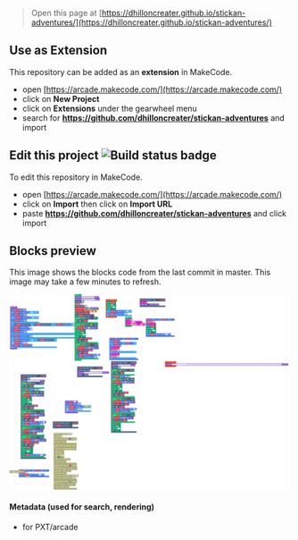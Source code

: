  


> Open this page at [https://dhilloncreater.github.io/stickan-adventures/](https://dhilloncreater.github.io/stickan-adventures/)

## Use as Extension

This repository can be added as an **extension** in MakeCode.

* open [https://arcade.makecode.com/](https://arcade.makecode.com/)
* click on **New Project**
* click on **Extensions** under the gearwheel menu
* search for **https://github.com/dhilloncreater/stickan-adventures** and import

## Edit this project ![Build status badge](https://github.com/dhilloncreater/stickan-adventures/workflows/MakeCode/badge.svg)

To edit this repository in MakeCode.

* open [https://arcade.makecode.com/](https://arcade.makecode.com/)
* click on **Import** then click on **Import URL**
* paste **https://github.com/dhilloncreater/stickan-adventures** and click import

## Blocks preview

This image shows the blocks code from the last commit in master.
This image may take a few minutes to refresh.

![A rendered view of the blocks](https://github.com/dhilloncreater/stickan-adventures/raw/master/.github/makecode/blocks.png)

#### Metadata (used for search, rendering)

* for PXT/arcade
<script src="https://makecode.com/gh-pages-embed.js"></script><script>makeCodeRender("{{ site.makecode.home_url }}", "{{ site.github.owner_name }}/{{ site.github.repository_name }}");</script>
